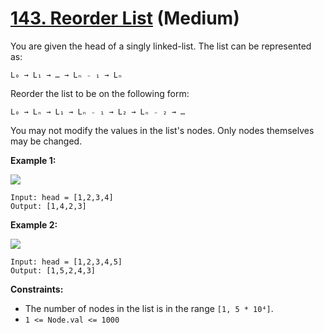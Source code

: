 # [143. Reorder List][link] (Medium)

[link]: https://leetcode.com/problems/reorder-list/

You are given the head of a singly linked-list. The list can be represented as:

```
L₀ → L₁ → … → Lₙ ₋ ₁ → Lₙ
```

Reorder the list to be on the following form:

```
L₀ → Lₙ → L₁ → Lₙ ₋ ₁ → L₂ → Lₙ ₋ ₂ → …
```

You may not modify the values in the list's nodes. Only nodes themselves may be changed.

**Example 1:**

![](https://assets.leetcode.com/uploads/2021/03/04/reorder1linked-list.jpg)

```
Input: head = [1,2,3,4]
Output: [1,4,2,3]
```

**Example 2:**

![](https://assets.leetcode.com/uploads/2021/03/09/reorder2-linked-list.jpg)

```
Input: head = [1,2,3,4,5]
Output: [1,5,2,4,3]
```

**Constraints:**

- The number of nodes in the list is in the range `[1, 5 * 10⁴]`.
- `1 <= Node.val <= 1000`
